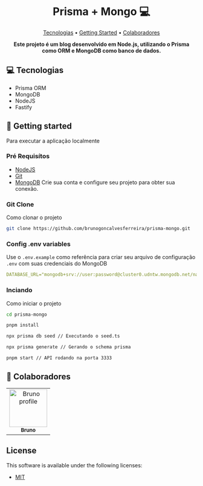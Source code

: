 <h1 align="center" style="font-weight: bold;">Prisma + Mongo 💻</h1>

<p align="center">
 <a href="#tech">Tecnologias</a> • 
 <a href="#started">Getting Started</a> • 
 <a href="#colab">Colaboradores</a> 
</p>

<p align="center">
    <b>Este projeto é um blog desenvolvido em Node.js, utilizando o Prisma como ORM e MongoDB como banco de dados.</b>
</p>

<h2 id="Tecnologias">💻 Tecnologias</h2>

- Prisma ORM
- MongoDB
- NodeJS
- Fastify

<h2 id="started">🚀 Getting started</h2>

Para executar a aplicação localmente

<h3>Pré Requisítos</h3>

- [NodeJS](https://nodejs.org/pt)
- [Git](https://git-scm.com/)
- [MongoDB](https://cloud.mongodb.com/) Crie sua conta e configure seu projeto para obter sua conexão.

<h3>Git Clone</h3>

Como clonar o projeto

```bash
git clone https://github.com/brunogoncalvesferreira/prisma-mongo.git
```

<h3>Config .env variables</h2>

Use o `.env.example` como referência para criar seu arquivo de configuração `.env` com suas credenciais do MongoDB

```yaml
DATABASE_URL="mongodb+srv://user:password@cluster0.udntw.mongodb.net/nameDatabase?retryWrites=true&w=majority&appName=Cluster0"
```

<h3>Inciando</h3>

Como iniciar o projeto

```bash
cd prisma-mongo

pnpm install

npx prisma db seed // Executando o seed.ts

npx prisma generate // Gerando o schema prisma

pnpm start // API rodando na porta 3333
```

<h2 id="colab">🤝 Colaboradores</h2>

<table>
  <tr>
    <td align="center">
      <a href="#">
        <img src="https://avatars.githubusercontent.com/u/74840490?v=4" width="100px;" alt="Bruno profile"/><br>
        <sub>
          <b>Bruno</b>
        </sub>
      </a>
    </td>
  </tr>
</table>

## License

This software is available under the following licenses:

- [MIT](https://github.com/brunogoncalvesferreira/prisma-mongo?tab=MIT-1-ov-file#readme)

